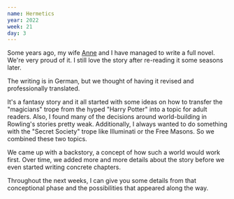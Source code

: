 ```yaml
---
name: Hermetics
year: 2022
week: 21
day: 3
---
```


Some years ago, my wife [Anne](https://cardamonchai.com) and I have managed to
write a full novel. We're very proud of it. I still love the story after
re-reading it some seasons later.

The writing is in German, but we thought of having it revised and professionally
translated.

It's a fantasy story and it all started with some ideas on how to transfer the
"magicians" trope from the hyped "Harry Potter" into a topic for adult readers.
Also, I found many of the decisions around world-building in Rowling's stories
pretty weak. Additionally, I always wanted to do something with the "Secret
Society" trope like Illuminati or the Free Masons. So we combined these two
topics.

We came up with a backstory, a concept of how such a world would work first.
Over time, we added more and more details about the story before we even started
writing concrete chapters.

Throughout the next weeks, I can give you some details from that conceptional
phase and the possibilities that appeared along the way.
